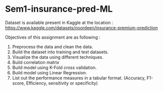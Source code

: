 # Sem1-insurance-pred-ML
Dataset is available present in Kaggle at the location :
https://www.kaggle.com/datasets/noordeen/insurance-premium-prediction

Objectives of this assignment are as following :
1) Preprocess the data and clean the data.
2) Build the dataset into training and test datasets.
3) Visualize the data using different techniques.
4) Build correlation matrix
5) Build model using K-Fold cross validation.
6) Build model using Linear Regression.
7) List out the performance measures in a tabular format. (Accuracy, F1-score, Efficiency, sensitivity or specificity)
